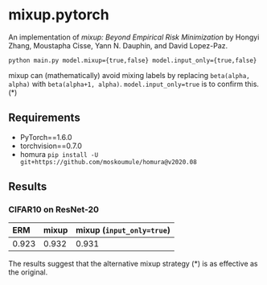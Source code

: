 # mixup.pytorch

An implementation of *mixup: Beyond Empirical Risk Minimization* by Hongyi Zhang, Moustapha Cisse, Yann N. Dauphin, and David Lopez-Paz.

```
python main.py model.mixup={true,false} model.input_only={true,false}
```

mixup can (mathematically) avoid mixing labels by replacing `beta(alpha, alpha)` with `beta(alpha+1, alpha)`. `model.input_only=true` is to confirm this. (*)

## Requirements

* PyTorch==1.6.0
* torchvision==0.7.0
* homura `pip install -U git+https://github.com/moskoumule/homura@v2020.08`

## Results

### CIFAR10 on ResNet-20

|   ERM   |  mixup    |  mixup (`input_only=true`) |
|:--- |:--- |:--- |
|  0.923  | 0.932    |  0.931                      |

The results suggest that the alternative mixup strategy (*) is as effective as the original. 